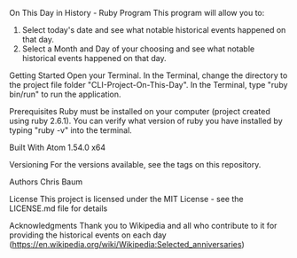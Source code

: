 On This Day in History - Ruby Program
  This program will allow you to:
  1. Select today's date and see what notable historical events happened on that day.
  2. Select a Month and Day of your choosing and see what notable historical events happened on that day.

Getting Started
  Open your Terminal.
  In the Terminal, change the directory to the project file folder "CLI-Project-On-This-Day".
  In the Terminal, type "ruby bin/run" to run the application.

Prerequisites
  Ruby must be installed on your computer (project created using ruby 2.6.1).  You can verify what version of ruby you have installed by typing "ruby -v" into the terminal.


Built With
  Atom 1.54.0 x64

Versioning
 For the versions available, see the tags on this repository.

Authors
  Chris Baum

License
This project is licensed under the MIT License - see the LICENSE.md file for details

Acknowledgments
  Thank you to Wikipedia and all who contribute to it for providing the historical events on each day (https://en.wikipedia.org/wiki/Wikipedia:Selected_anniversaries)
